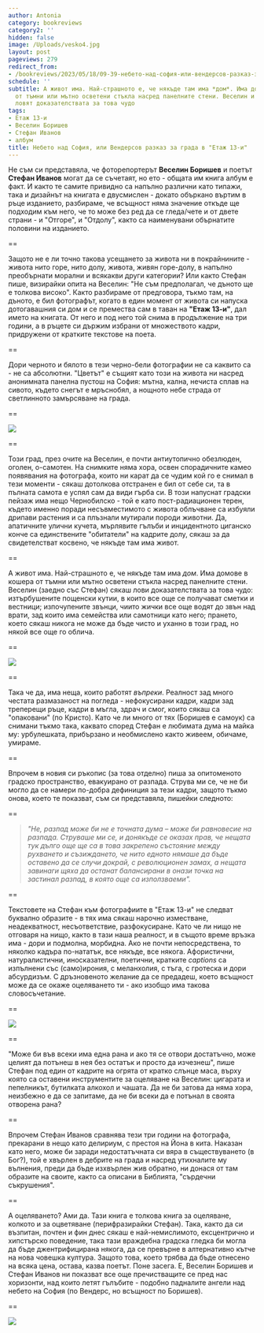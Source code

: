 ```yaml
---
author: Antonia
category: bookreviews
category2: ''
hidden: false
image: /Uploads/vesko4.jpg
layout: post
pageviews: 279
redirect_from:
- /bookreviews/2023/05/18/09-39-небето-над-софия-или-вендерсов-разказ-за-града-в-етаж-13-и
schedule: ''
subtitle: А живот има. Най-страшното е, че някъде там има *дом*. Има домове в кошера
  от тъмни или мътно осветени стъкла насред панелните стени. Веселин и Стефан сякаш
  ловят доказателствата за това чудо
tags:
- Етаж 13-и
- Веселин Боришев
- Стефан Иванов
- албум
title: Небето над София, или Вендерсов разказ за града в "Етаж 13-и"
---
```


Не съм си представяла, че фоторепортерът **Веселин Боришев** и поетът **Стефан Иванов** могат да се съчетаят, но ето - общата им книга албум е факт. И както те самите привидно са напълно различни като типажи, така и дизайнът на книгата е двусмислен - докато объркано въртим в ръце изданието, разбираме, че всъщност няма значение откъде ще подходим към него, че то може без ред да се гледа/чете и от двете страни - и "Отгоре", и "Отдолу", както са наименувани обърнатите половини на изданието. 

\==

Защото не е ли точно такова усещането за живота ни в покрайнините - живота нито горе, нито долу, живота, живян горе-долу, в напълно преобърнати морални и всякакви други категории? Или както Стефан пише, визирайки опита на Веселин: "Не съм предполагал, че дъното ще е толкова високо". Както разбираме от предговора, тъкмо там, на дъното, е бил фотографът, когато в един момент от живота си напуска дотогавашния си дом и се премества сам в таван на **"Етаж 13-и"**, дал името на книгата. От него и под него той снима в продължение на три години, а в ръцете си държим избрани от множеството кадри, придружени от кратките текстове на поета. 

\==

Дори черното и бялото в тези черно-бели фотографии не са каквито са - не са абсолютни. "Цветът" е същият като този на живота ни насред анонимната панелна пустош на София: мътна, кална, нечиста сплав на сивото, където снегът е мръснобял, а нощното небе страда от светлинното замърсяване на града. 

\==

![](/Uploads/vesko1.jpg)

\==

Този град, през очите на Веселин, е почти антиутопично обезлюден, оголен, о-самотен. На снимките няма хора, освен спорадичните камео появявания на фотографа, които ни карат да се чудим кой го е снимал в тези моменти - сякаш дотолкова отстранен е бил от себе си, та в пълната самота е успял сам да види гърба си. В този напуснат градски пейзаж има нещо Чернобилско - той е като пост-радиационен терен, където именно поради несъвместимото с живота облъчване са избуяли дрипави растения и са плъзнали мутирали породи животни. Да, апатичните улични кучета, мърлявите гълъби и инцидентното циганско конче са единствените "обитатели" на кадрите долу, сякаш за да свидетелстват косвено, че някъде там има живот. 

\==

А живот има. Най-страшното е, че някъде там има *дом*. Има домове в кошера от тъмни или мътно осветени стъкла насред панелните стени. Веселин (заедно със Стефан) сякаш лови доказателствата за това чудо: изтърбушените пощенски кутии, в които все още се получават сметки и вестници; изпочупените звънци, чиито жички все още водят до звън над врати, зад които има семейства или самотници като него; прането, което сякаш никога не може да бъде чисто и уханно в този град, но някой все още го облича. 

\==

![](/Uploads/vesko5.jpg)

\==

Така че да, има неща, които работят *въпреки*. Реалност зад много честата размазаност на погледа - нефокусирани кадри, кадри зад треперещи ръце, кадри в мъгла, здрач и смог, които сякаш са "опаковани" (по Кристо). Като че ли много от тях (Боришев е самоук) са снимани тъкмо така, каквато според Стефан е любимата дума на майка му: урбулешката, прибързано и необмислено както живеем, обичаме, умираме.

\==

Впрочем в новия си ръкопис (за това отделно) пиша за опитоменото градско пространство, евакуирано от разпада. Струва ми се, че не би могло да се намери по-добра дефиниция за тези кадри, защото тъкмо онова, което те показват, съм си представяла, пишейки следното: 

\==

> *"Не, разпад може би не е точната дума – може би равновесие на разпада. Струваше ми се, и донякъде се оказах прав, че нещата тук дълго още ще са в това закрепено състояние между рухването и съзиждането, че нито едното нямаше да бъде оставено да се случи докрай, с революционен замах, а нещата завинаги щяха да останат балансирани в онази точка на застинал разпад, в която още са използваеми".* 

\==

Текстовете на Стефан към фотографиите в "Етаж 13-и" не следват буквално образите - в тях има сякаш нарочно изместване, неадекватност, несъответствие, разфокусиране. Като че ли нищо не отговаря на нищо, както в тази наша реалност, и в същото време връзка има - дори и подмолна, морбидна. Ако не почти непосредствена, то няколко кадъра по-нататък, все някъде, все някога. Афористични, натуралистични, иносказателни, поетични, кратките *captions* са изпълнени със (само)ирония, с меланхолия, с тъга, с гротеска и дори абсурдизъм. С дръзновеното желание да се предадеш, което всъщност може да се окаже оцеляването ти - ако изобщо има такова словосъчетание.  

\==

![](/Uploads/vesko6.jpg)

\==

"Може би във всеки има една рана и ако тя се отвори достатъчно, може целият да потънеш в нея без остатък и просто да изчезнеш", пише Стефан под един от кадрите на огрята от кратко слънце маса, върху която са оставени инструментите за оцеляване на Веселин: цигарата и пепелникът, бутилката алкохол и чашата. Да не би затова да няма хора, неизбежно е да се запитаме, да не би всеки да е потънал в своята отворена рана?

\==

Впрочем Стефан Иванов сравнява тези три години на фотографа, прекарани в нещо като делириум, с престоя на Йона в кита. Наказан като него, може би заради недостатъчната си вяра в съществуването (в Бог?), той е хвърлен в дебрите на града и насред утихналите му вълнения, преди да бъде изхвърлен жив обратно, ни донася от там образите на своите, както са описани в Библията, "сърдечни съкрушения". 

\==

А оцеляването? Ами да. Тази книга е толкова книга за оцеляване, колкото и за оцветяване (перифразирайки Стефан). Така, както да си възпитан, почтен и фин днес сякаш е най-немислимото, ексцентрично и хипстърско поведение, така тази враждебна градска гледка би могла да бъде джентрифицирана някога, да се превърне в алтернативно кътче на нова човешка култура. Защото това, което трябва да бъде отнесено на всяка цена, остава, казва поетът. Поне засега. Е, Веселин Боришев и Стефан Иванов ни показват все още пречистващите се пред нас хоризонти, над които летят гълъбите - подобно падналите ангели над небето на София (по Вендерс, но всъщност по Боришев). 

\==

![](/Uploads/vesko2.jpg)